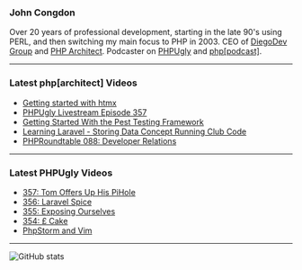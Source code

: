 ### John Congdon

Over 20 years of professional development, starting in the late 90's using PERL, and then switching my main focus to PHP in 2003.
CEO of [DiegoDev Group][ws_diegodev] and [PHP Architect][ws_phparch].
Podcaster on [PHPUgly][ws_phpugly] and [php[podcast]][ws_phparch].

---

### Latest php[architect] Videos
<!-- PHPARCHITECT:START -->
- [Getting started with htmx](https://www.youtube.com/watch?v=6lYwYEh9KtI)
- [PHPUgly Livestream Episode 357](https://www.youtube.com/watch?v=p4R5sMdrEm4)
- [Getting Started With the Pest Testing Framework](https://www.youtube.com/watch?v=komPjrJHMZY)
- [Learning Laravel - Storing Data Concept Running Club Code](https://www.youtube.com/watch?v=nYswgCbMqwk)
- [PHPRoundtable 088: Developer Relations](https://www.youtube.com/watch?v=zve_CVB75Bk)
<!-- PHPARCHITECT:END -->

---

### Latest PHPUgly Videos
<!-- PHPUGLY:START -->
- [357: Tom Offers Up His PiHole](https://www.youtube.com/watch?v=MsLQe1e-bpk)
- [356: Laravel Spice](https://www.youtube.com/watch?v=hMsQYz8CuyA)
- [355: Exposing Ourselves](https://www.youtube.com/watch?v=3JfWCidzi9c)
- [354: £ Cake](https://www.youtube.com/watch?v=Y6dNsPWzJuM)
- [PhpStorm and Vim](https://www.youtube.com/watch?v=cyUB79qOjuQ)
<!-- PHPUGLY:END -->

---

![GitHub stats](https://github-readme-stats.vercel.app/api?username=johncongdon&show_icons=true&hide_border=true&hide=stars&count_private=true)  


[ws_diegodev]: https://www.diegodev.com
[ws_phparch]: https://www.phparch.com
[ws_phpugly]: https://www.phpugly.com
